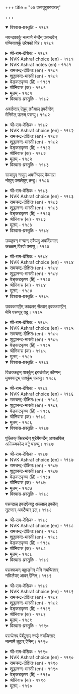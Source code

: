 +++
title = "०४ पसप्पुऱुबरुवरल्"

+++


<details open><summary>विश्वास-प्रस्तुतिः - ११८१</summary>

नयन्दवर्क्कु नल्गामै नेर्न्देन् पसन्दवॆन्  
पण्बियार्क्कु उरैक्को पिऱ।       ११८१
</details>

<details><summary>श्री-राम-देशिकः - ११८१</summary>

???? ङ्गयकारि ???? ।  
ततोऽभून्मयि वैवर्ण्य कस्मै तत्कथयाम्यहम् ॥ ११८१॥
</details>

<details><summary>NVK Ashraf choice (en) - ११८१</summary>

११८१
Having agreed to part my love,
How can I complain of my pallor to others? *
( Shuddhananda Bharatiar), (K.R. Srinivasa Iyengar)
</details>

<details><summary>NVK Ashraf notes (en) - ११८१</summary>

११८१. An alternate translation, but not close to the original is given by (P.S. Sundaram). “I agreed to part and so have lost the right to complain of my pallor”.
</details>

<details><summary>रामचन्द्र-दीक्षितः (en) - ११८१</summary>

1181 nayantavarkku nalkāmai nērntēṉ pacantaveṉ  
paṇpiyārkku uraikkō piṟa.

1181\. I did not assent to my lover’s parting. To whom can I now complain of the pallor of my body, stricken with separation?  
</details>

<details><summary>शुद्धानन्द-भारती (en) - ११८१</summary>

1\. நயந்தவர்க்கு நல்காமை நேர்ந்தேன் பசந்தஎன்  
பண்பியார்க்கு உரைக்கோ பிற.  
My lover's parting, I allowed  
Whom to complain my hue pallid?        1181  
</details>

<details><summary>वेङ्कटकृष्ण (हि) - ११८१</summary>

1181
प्रिय को जाने के लिये, सम्मति दी उस काल ।  
अब जा कर किससे कहूँ, निज पीलापन-हाल ॥
</details>

<details><summary>श्रीनिवास (क) - ११८१</summary>

1181. नन्नन्नु प्रीतिसिद नल्लनिगॆ नन्निन्द अगलिरलु अनुमति नीडिदॆ आदरॆ विवर्णवाद नन्न स्थितियन्नु मत्तॆ
यारिगॆ हेळिकॊळ्ळलि?

</details>

<details><summary>मूलम् - ११८१</summary>

नयन्दवर्क्कु नल्गामै नेर्न्देन् पसन्दवॆन्  
पण्बियार्क्कु उरैक्को पिऱ।       ११८१
</details>

<details open><summary>विश्वास-प्रस्तुतिः - ११८२</summary>

अवर्दन्दार् ऎन्नुम् तगैयाल् इवर्दन्दॆन्  
मेनिमेल् ऊरुम् पसप्पु।       ११८२
</details>

<details><summary>श्री-राम-देशिकः - ११८२</summary>

''नायकेनार्पितं चेदमि'' ति सन्तोषहेतुना ।  
वैवर्ण्य मम देहेऽस्मिन् व्याप्य सर्वत्र वर्तते ॥ ११८२॥
</details>

<details><summary>NVK Ashraf choice (en) - ११८२</summary>

११८२
Claiming that it begot through him,
Pallor creeps over my body with pride. *
( Shuddhananda Bharatiar)
</details>

<details><summary>रामचन्द्र-दीक्षितः (en) - ११८२</summary>

1182 avartantār eṉṉum takaiyāl ivartantueṉ  
mēṉimēl ūrum pacappu.

1182\. The pallor spread over my body, exalting in the fact that he gave its birth.  
</details>

<details><summary>शुद्धानन्द-भारती (en) - ११८२</summary>

2\. அவர்தந்தார் என்னும் தகையால் இவர்தந்தென்  
மேனிமேல் ஊரும் பசப்பு.  
Claiming it is begot through him  
Pallor creeps and rides over my frame.        1182  
</details>

<details><summary>वेङ्कटकृष्ण (हि) - ११८२</summary>

1182
पीलापन यह गर्व कर, ‘मैं हूँ उनसे प्राप्त’ ।  
चढ़ कर मेरी देह में, हो जाता है व्याप्त ॥
</details>

<details><summary>श्रीनिवास (क) - ११८२</summary>

1182. अवरु (इनियरु) कॊट्टरु ऎन्नुव गर्वदिन्द वैवर्ण्यवु नन्न ऒडलिन मेलेरि, सवारि माडुत्तिदॆ.

</details>

<details><summary>मूलम् - ११८२</summary>

अवर्दन्दार् ऎन्नुम् तगैयाल् इवर्दन्दॆन्  
मेनिमेल् ऊरुम् पसप्पु।       ११८२
</details>

<details open><summary>विश्वास-प्रस्तुतिः - ११८३</summary>

सायलुम् नाणुम् अवर्गॊण्डार् कैम्माऱा  
नोयुम् पसलैयुम् तन्दु।       ११८३
</details>

<details><summary>श्री-राम-देशिकः - ११८३</summary>

वैवर्ण्य कामरोगं च दत्वा मह्यं स नायकः ।  
मत्तः सौन्दर्यलज्जे तु प्रत्यगृह्णान्मुदान्वितः ॥ ११८३॥
</details>

<details><summary>NVK Ashraf choice (en) - ११८३</summary>

११८३
He robbed me first of my beauty and shame,
And gave in exchange sickness and pallor.
(P.S. Sundaram)
</details>

<details><summary>रामचन्द्र-दीक्षितः (en) - ११८३</summary>

1183 cāyalum nāṇum avarkoṇṭār kaimmāṟā  
nōyum pacalaiyum tantu.

1183\. For my beauty and my bashfulness which he took away with him, my lover rewarded me with anguish and pallor.  
</details>

<details><summary>शुद्धानन्द-भारती (en) - ११८३</summary>

3\. சாயலும் நாணும் அவர்கொண்டார் கைம்மாறா  
நோயும் பசலையும் தந்து.  
He seized my beauty and modesty  
Leaving pangs and Pallor to me.        1183  
</details>

<details><summary>वेङ्कटकृष्ण (हि) - ११८३</summary>

1183
पीलापन औ’ रोग का, करके वे प्रतिदान ।  
मेरी छवि औ’ लाज का, ले कर चले सुदान ॥
</details>

<details><summary>श्रीनिवास (क) - ११८३</summary>

1183. अवरु कामवेदनॆयन्नू, वैवर्ण्यवन्नू ननगॆ कॊट्टु अदक्कॆ प्रतियागि (नन्न) सौन्दर्य, नाचिकॆगळन्नु
कसिदुकॊण्डरु.

</details>

<details><summary>मूलम् - ११८३</summary>

सायलुम् नाणुम् अवर्गॊण्डार् कैम्माऱा  
नोयुम् पसलैयुम् तन्दु।       ११८३
</details>

<details open><summary>विश्वास-प्रस्तुतिः - ११८४</summary>

उळ्ळुवन् मन्यान् उरैप्पदु अवर्दिऱमाल्  
कळ्ळम् पिऱवो पसप्पु।       ११८४
</details>

<details><summary>श्री-राम-देशिकः - ११८४</summary>

स्मरामि नायकेनोक्तं तद्वीर्य च वदाम्यहम् ।  
अथापि जातं वैवर्ण्य, न जाने वञ्चनामिमाम् ॥ ११८४॥
</details>

<details><summary>NVK Ashraf choice (en) - ११८४</summary>

११८४
His words I recollect and prowess I chant.
Yet, how does pallor sneak in?
(S.M. Diaz), (P.S. Sundaram)
</details>

<details><summary>रामचन्द्र-दीक्षितः (en) - ११८४</summary>

1184 uḷḷuvaṉ maṉyāṉ uraippatu avartiṟamāl  
kaḷḷam piṟavō pacappu.

1184\. I think only of him and I open my lips only to sing his praises. Yet this pallor has come over me — O what cunning is this!  
</details>

<details><summary>शुद्धानन्द-भारती (en) - ११८४</summary>

4\. உள்ளுவன் மன்யான் உரைப்பது அவர்திறமால்  
கள்ளம் பிறவோ பசப்பு.  
He is my thought, his praise my theme  
Yet this pallor steals over my frame.        1184  
</details>

<details><summary>वेङ्कटकृष्ण (हि) - ११८४</summary>

1184
उनके गुण का स्मरण कर, करती हूँ गुण-गान ।  
फिर भी पीलापन चढ़ा, तो क्या यह धोखा न ॥
</details>

<details><summary>श्रीनिवास (क) - ११८४</summary>

1184. नानु अवर इनिमातुगळन्ने नॆनॆयुत्तॆनॆ; अवर स्वभाव गुणगळन्नु कुरितु (सखियरॆदुरु) हेळुत्तिरुत्तेनॆ;
आदरू विवर्णतॆ नन्नन्नावंसुत्तिदॆ. इदेनु वञ्चनॆयो तिळियदागिदॆ.

</details>

<details><summary>मूलम् - ११८४</summary>

उळ्ळुवन् मन्यान् उरैप्पदु अवर्दिऱमाल्  
कळ्ळम् पिऱवो पसप्पु।       ११८४
</details>

<details open><summary>विश्वास-प्रस्तुतिः - ११८५</summary>

उवक्काण्ऎम् कादलर् सॆल्वार् इवक्काण्ऎन्  
मेनि पसप्पूर् वदु।       ११८५
</details>

<details><summary>श्री-राम-देशिकः - ११८५</summary>

मम प्रियो मां वियुज्य याति त्वं पश्य तत्र तु ।  
पश्यात्र सद्यो वैवर्ण्य मम देहमुपागमत् ॥ ११८५॥
</details>

<details><summary>NVK Ashraf choice (en) - ११८५</summary>

११८५
There goes my lover and here comes the pallor
To creep over my body. *
(K. Krishnaswamy & Vijaya Ramkumar)
</details>

<details><summary>रामचन्द्र-दीक्षितः (en) - ११८५</summary>

1185 uvakkāṇem kātalar celvār ivakkāṇeṉ  
mēṉi pacappuūr vatu.

1185\. Lo! Yonder is my lover gone. And here is the pallid hue spreading over my frame.  
</details>

<details><summary>शुद्धानन्द-भारती (en) - ११८५</summary>

5\. உவக்காண்எம் காதலர் செல்வார் இவக்காண்என்  
மேனி பசப்பூர் வது.  
My lover departed me there  
And pallor usurped my body here.        1185  
</details>

<details><summary>वेङ्कटकृष्ण (हि) - ११८५</summary>

1185
वह देखो, जाते बिछुड़, मेरे प्रियतम आप्त ।  
यह देखो, इस देह पर, पीलापन है व्याप्त ॥
</details>

<details><summary>श्रीनिवास (क) - ११८५</summary>

1185. अदो नोडु! नन्न इनियनु अगलि होगुत्तिद्दानॆ! इदो नोडु! नन्न शरीरवु वैवर्ण्यवन्नु ताळुत्तिदॆ!

</details>

<details><summary>मूलम् - ११८५</summary>

उवक्काण्ऎम् कादलर् सॆल्वार् इवक्काण्ऎन्  
मेनि पसप्पूर् वदु।       ११८५
</details>

<details open><summary>विश्वास-प्रस्तुतिः - ११८६</summary>

विळक्कट्रम् पार्क्कुम् इरुळेबोल् कॊण्गन्  
मुयक्कट्रम् पार्क्कुम् पसप्पु।       ११८६
</details>

<details><summary>श्री-राम-देशिकः - ११८६</summary>

यथा दीपतिरोधानं प्रतीक्षद्वर्तते तमः ।  
तथाऽऽलिङ्गनविच्छेदं वैवर्ण्य संप्रतीक्षते ॥ ११८६॥
</details>

<details><summary>NVK Ashraf choice (en) - ११८६</summary>

११८६
Darkness lies in wait for the lamp to go out,
And pallor for the embrace to break.
(P.S. Sundaram)
</details>

<details><summary>रामचन्द्र-दीक्षितः (en) - ११८६</summary>

1186 viḷakkuaṟṟam pārkkum iruḷēpōl koṇkaṉ  
muyakkuaṟṟam pārkkum pacappu.

1186\. Pallor awaits me the moment I am away from my lord’s embrace, even as darkness lies in wait for the light to fade.  
</details>

<details><summary>शुद्धानन्द-भारती (en) - ११८६</summary>

6\. விளக்கற்றம் பார்க்கும் இருளேபோல் கொண்கன்  
முயக்கற்றம் பார்க்கும் பசப்பு.  
Just as darkness waits for light-off  
Pallor looks for lover's arms-off.        1186  
</details>

<details><summary>वेङ्कटकृष्ण (हि) - ११८६</summary>

1186
दीपक बुझने की यथा, तम की जो है ताक ।  
प्रिय-आलिंगन ढील पर, पैलापन की ताक ॥
</details>

<details><summary>श्रीनिवास (क) - ११८६</summary>

1186. बॆळकिन नाशवन्ने ऎदुरु नोडुव इरुळिनन्तॆ, इनियन अप्पुगॆय नडलिकॆयन्ने ऎदुरु नोडुत्तिदॆ वैवर्ण्यवु.

</details>

<details><summary>मूलम् - ११८६</summary>

विळक्कट्रम् पार्क्कुम् इरुळेबोल् कॊण्गन्  
मुयक्कट्रम् पार्क्कुम् पसप्पु।       ११८६
</details>

<details open><summary>विश्वास-प्रस्तुतिः - ११८७</summary>

पुल्लिक् किडन्देन् पुडैबॆयर्न्देन् अव्वळविल्  
अळ्ळिक्कॊळ् वट्रे पसप्पु।       ११८७
</details>

<details><summary>श्री-राम-देशिकः - ११८७</summary>

परिष्वज्य प्रियं पार्श्चे यदाऽहं परिवर्तिता ।  
अत्रान्तरे तु वैवर्ण्य मद्देहे व्यापृतं वभौ ॥ ११८७॥
</details>

<details><summary>NVK Ashraf choice (en) - ११८७</summary>

११८७
Locked in embrace, I turned a little.
Seizing that moment, pallor seized me in full. *
(P.S. Sundaram), (J. Narayanaswamy)
</details>

<details><summary>रामचन्द्र-दीक्षितः (en) - ११८७</summary>

1187 pullik kiṭantēṉ puṭaipeyarntēṉ avvaḷavil  
aḷḷikkoḷ vaṟṟē pacappu.

1187\. I lay locked up in my lover’s embrace; I moved away so little from him; when lo! pallor sprang up as it were to devour me.  
</details>

<details><summary>शुद्धानन्द-भारती (en) - ११८७</summary>

7\. புல்லிக் கிடந்தேன் புடைபெயர்ந்தேன் அவ்வளவில்  
அள்ளிக்கொள் வற்றே பசப்பு.  
From his embrace I turned a nonce  
This pallor swallowed me at once.        1187  
</details>

<details><summary>वेङ्कटकृष्ण (हि) - ११८७</summary>

1187
आलिंगन करके रही, करवट बदली थोर ।  
उस क्षण जम कर छा गया, पीलापन यह घोर ॥
</details>

<details><summary>श्रीनिवास (क) - ११८७</summary>

1187. नानु (नल्लनन्नु) अप्पिकॊण्डॆ, हागॆये तुसु पक्कक्कॆ सरिदॆ. अष्टरल्लिये वशपडिसिकॊळ्ळुव आतुरदिन्द विवर्ण्यवु
नन्नन्नु आवरिसिकॊण्डितु.

</details>

<details><summary>मूलम् - ११८७</summary>

पुल्लिक् किडन्देन् पुडैबॆयर्न्देन् अव्वळविल्  
अळ्ळिक्कॊळ् वट्रे पसप्पु।       ११८७
</details>

<details open><summary>विश्वास-प्रस्तुतिः - ११८८</summary>

पसन्दाळ् इवळ्ऎन्बदु अल्लाल् इवळैत्  
तुऱन्दार् अवर्ऎन्बार् इल्।       ११८८
</details>

<details><summary>श्री-राम-देशिकः - ११८८</summary>

''वैवर्ण्य प्रापदेषे'' ति वक्तारः मन्ति भृरिशः ।  
''प्रियो ययौ वियुज्यैनामि'' ति वक्ता न विद्यते ॥ ११८८॥
</details>

<details><summary>NVK Ashraf choice (en) - ११८८</summary>

११८८
"Pallid has she become” blame everyone,
But none say “He parted her”.
(N.V.K. Ashraf)
</details>

<details><summary>रामचन्द्र-दीक्षितः (en) - ११८८</summary>

1188 pacantāḷ ivaḷeṉpatu allāl ivaḷait  
tuṟantār evareṉpār il.

1188\. People say that I have gone sickly pale; never do they blame him that has abandoned me.  
</details>

<details><summary>शुद्धानन्द-भारती (en) - ११८८</summary>

8\. பசந்தாள் இவள்என்பது அல்லால் இவளைத்  
துறந்தார் அவர்என்பார் இல்.  
On my pallor they cast a slur  
But none says "lo he parted her".        1188  
</details>

<details><summary>वेङ्कटकृष्ण (हि) - ११८८</summary>

1188
‘यह है पीली पड़ गयी’, यों करते हैं बात ।  
इसे त्याग कर वे गये, यों करते नहिं बात ॥
</details>

<details><summary>श्रीनिवास (क) - ११८८</summary>

1188. (नोडुववरु) इवळु (चिन्तॆयिन्द) विवर्णळागिद्दाळॆ ऎन्नुवरल्लदॆ, अवरु (नन्नन्नु) (निर्दय मनस्करागि)
तॊरॆदु होदरु ऎन्दु हेळुववरु यारू इल्ल.

</details>

<details><summary>मूलम् - ११८८</summary>

पसन्दाळ् इवळ्ऎन्बदु अल्लाल् इवळैत्  
तुऱन्दार् अवर्ऎन्बार् इल्।       ११८८
</details>

<details open><summary>विश्वास-प्रस्तुतिः - ११८९</summary>

पसक्कमन् पट्टाङ्गॆन् मेनि नयप्पित्तार्  
नन्निलैयर् आवर् ऎनिन्।       ११८९
</details>

<details><summary>श्री-राम-देशिकः - ११८९</summary>

वियोगे सम्मतां मां च योऽकरोत् सोऽपि सत्तमः ।  
यदि स्यात्तर्हि मद्देहवैवर्ण्यान्नास्ति मे व्यथा ॥ ११८९॥
</details>

<details><summary>NVK Ashraf choice (en) - ११८९</summary>

११८९
If my lord who left me remains free of guilt,
My pallor is worth all the grief. *
(W.H. Drew and J. Lazarus), (S.M. Diaz)
</details>

<details><summary>रामचन्द्र-दीक्षितः (en) - ११८९</summary>

1189 pacakkamaṉ paṭṭāṅkueṉ mēṉi nayappittār  
nalnilaiyar āvar eṉiṉ.

1189\. If only he would keep his promise to return, my frame would gladly endure all the pallor of love.  
</details>

<details><summary>शुद्धानन्द-भारती (en) - ११८९</summary>

9\. பசக்கமன் பட்டாங்கென் மேனி நயப்பித்தார்  
நல்நிலையார் ஆவர் எனின்.  
Let all my body become pale  
If he who took my leave fares well.        1189  
</details>

<details><summary>वेङ्कटकृष्ण (हि) - ११८९</summary>

1189
मुझे मना कर तो गये, यदि सकुशल हों नाथ ।  
तो मेरा तन भी रहे, पीलापन के साथ ॥
</details>

<details><summary>श्रीनिवास (क) - ११८९</summary>

1189. नन्नन्नु विरहक्कॆ ऒप्पिसिद नल्लनु इन्दु कुशलवागिरुवरु ऎन्दादल्लि नन्न शरीरवु निजवागि वैवर्ण्यवन्नु ताळलि.

</details>

<details><summary>मूलम् - ११८९</summary>

पसक्कमन् पट्टाङ्गॆन् मेनि नयप्पित्तार्  
नन्निलैयर् आवर् ऎनिन्।       ११८९
</details>

<details open><summary>विश्वास-प्रस्तुतिः - ११९०</summary>

पसप्पॆनप् पेर्बॆऱुदल् नण्ड्रे नयप्पित्तार्  
नल्गामै तूट्रार् ऎनिन्।       ११९०
</details>

<details><summary>श्री-राम-देशिकः - ११९०</summary>

वियुक्त मम सम्मत्या प्रियं खिन्न जना यदि ।  
न निन्देयुस्तदा श्लाघ्या विवर्णेयमिति प्रथा ॥ ११९०॥
</details>

<details><summary>NVK Ashraf choice (en) - ११९०</summary>

११९०
I don’t mind being called pallid, so long as
They don’t blame him for causing it. *
(K.R. Srinivasa Iyengar), ( Shuddhananda Bharatiar)
</details>

<details><summary>रामचन्द्र-दीक्षितः (en) - ११९०</summary>

1190 pacappeṉap pērpeṟutal naṉṟē nayappittār  
nalkāmai tūṟṟār eṉiṉ.

1190\. Good it is for me to be known as pallor incarnate if only people do not call my lover merciless.  
</details>

<details><summary>शुद्धानन्द-भारती (en) - ११९०</summary>

10\. பசப்பெஎனப் பேர்பெறுதல் நன்றே நயப்பித்தார்  
நல்காமை தூற்றார் எனின்.  
Let people call me all pallid  
But my lover let them not deride.        1190  
</details>

<details><summary>वेङ्कटकृष्ण (हि) - ११९०</summary>

1190
अच्छा है पाना स्वयं, पीलापन का नाम ।  
प्रिय का तजना बन्धुजन, यदि न करें बदनाम ॥
</details>

<details><summary>श्रीनिवास (क) - ११९०</summary>

1190. नन्नन्नु नयवाद मातुगळिन्द ऒप्पिसि (विरहक्कॆ कारणनाद) नल्लन निर्दयतॆयन्नु इतररु दूरुवुदिल्ल
ऎन्नुवुदादरॆ, नानु विवर्णळागिद्देनॆम्ब आक्षेपवन्नु हॊरुवुदे लेसु!
</details>

<details><summary>मूलम् - ११९०</summary>

पसप्पॆनप् पेर्बॆऱुदल् नण्ड्रे नयप्पित्तार्  
नल्गामै तूट्रार् ऎनिन्।       ११९०
</details>
